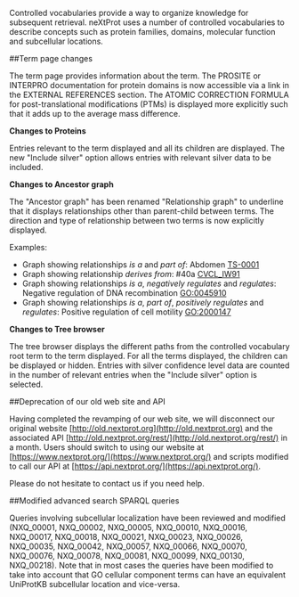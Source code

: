 Controlled vocabularies provide a way to organize knowledge for subsequent retrieval. neXtProt uses a number of controlled vocabularies to describe concepts such as protein families, domains, molecular function and subcellular locations.

##Term page changes

The term page provides information about the term. The PROSITE or INTERPRO documentation for protein domains is now accessible via a link in the EXTERNAL REFERENCES section. The ATOMIC CORRECTION FORMULA for post-translational modifications (PTMs) is displayed more explicitly such that it adds up to the average mass difference.

**Changes to Proteins**

Entries relevant to the term displayed and all its children are displayed. The new "Include silver" option allows entries with relevant silver data to be included.

**Changes to Ancestor graph**

The "Ancestor graph" has been renamed "Relationship graph" to underline that it displays relationships other than parent-child between terms. The direction and type of relationship between two terms is now explicitly displayed.

Examples:

*	Graph showing relationships _is a_ and _part of_: Abdomen [TS-0001](../term/TS-0001/relationship-graph)
*	Graph showing relationship _derives from_: #40a [CVCL_IW91](../term/CVCL_IW91/relationship-graph)
*	Graph showing relationships _is a_, _negatively regulates_ and _regulates_: Negative regulation of DNA recombination [GO:0045910](../term/GO:0045910/relationship-graph)
*	Graph showing relationships _is a_, _part of_, _positively regulates_ and _regulates_: Positive regulation of cell motility [GO:2000147](../term/GO:2000147/relationship-graph)

**Changes to Tree browser**

The tree browser displays the different paths from the controlled vocabulary root term to the term displayed. For all the terms displayed, the children can be displayed or hidden. Entries with silver confidence level data are counted in the number of relevant entries when the "Include silver" option is selected.

##Deprecation of our old web site and API

Having completed the revamping of our web site, we will disconnect our original website [http://old.nextprot.org](http://old.nextprot.org) and the associated API [http://old.nextprot.org/rest/](http://old.nextprot.org/rest/) in a month. Users should switch to using our website at [https://www.nextprot.org/](https://www.nextprot.org/) and scripts modified to call our API at [https://api.nextprot.org/](https://api.nextprot.org/).

Please do not hesitate to contact us if you need help.

##Modified advanced search SPARQL queries

Queries involving subcellular localization have been reviewed and modified (NXQ\_00001, NXQ\_00002, NXQ\_00005, NXQ\_00010, NXQ\_00016, NXQ\_00017, NXQ\_00018, NXQ\_00021, NXQ\_00023, NXQ\_00026, NXQ\_00035, NXQ\_00042, NXQ\_00057, NXQ\_00066, NXQ\_00070, NXQ\_00076, NXQ\_00078, NXQ\_00081, NXQ\_00099, NXQ\_00130, NXQ\_00218). Note that in most cases the queries have been modified to take into account that GO cellular component terms can have an equivalent UniProtKB subcellular location and vice-versa.
